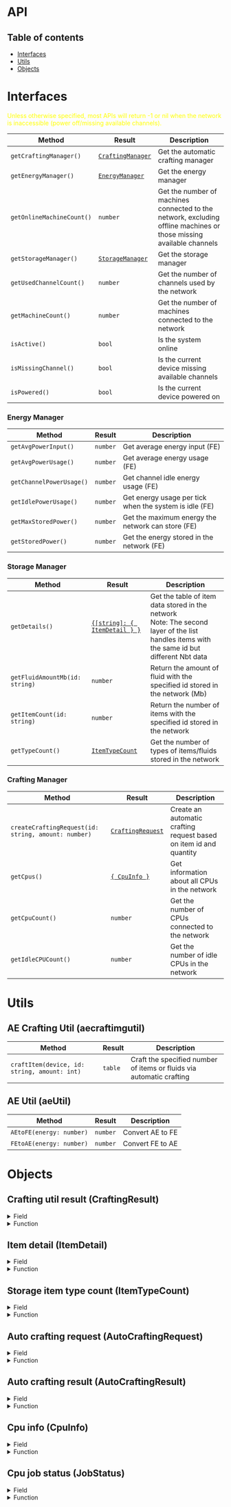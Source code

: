 <style>
yellow-font {
	color: yellow;
}
</style>

# API

## Table of contents

- [Interfaces](#interfaces)
- [Utils](#utils)
- [Objects](#objects)

# Interfaces

<yellow-font> Unless otherwise specified, most APIs will return -1 or nil when the network is inaccessible (power off/missing available channels). </yellow-font>

| Method                    | Result                                 | Description                                                                                                         |
|---------------------------|----------------------------------------|---------------------------------------------------------------------------------------------------------------------|
| `getCraftingManager()`    | [`CraftingManager`](#crafting-manager) | Get the automatic crafting manager                                                                                  |
| `getEnergyManager()`      | [`EnergyManager`](#energy-manager)     | Get the energy manager                                                                                              |
| `getOnlineMachineCount()` | `number`                               | Get the number of machines connected to the network, excluding offline machines or those missing available channels |
| `getStorageManager()`     | [`StorageManager`](#storage-manager)   | Get the storage manager                                                                                             |
| `getUsedChannelCount()`   | `number`                               | Get the number of channels used by the network                                                                      |
| `getMachineCount()`       | `number`                               | Get the number of machines connected to the network                                                                 |
| `isActive()`              | `bool`                                 | Is the system online                                                                                                |
| `isMissingChannel()`      | `bool`                                 | Is the current device missing available channels                                                                    |
| `isPowered()`             | `bool`                                 | Is the current device powered on                                                                                    |

### Energy Manager

| Method                   | Result   | Description                                            |
|--------------------------|----------|--------------------------------------------------------|
| `getAvgPowerInput()`     | `number` | Get average energy input (FE)                          |
| `getAvgPowerUsage()`     | `number` | Get average energy usage (FE)                          |
| `getChannelPowerUsage()` | `number` | Get channel idle energy usage (FE)                     |
| `getIdlePowerUsage()`    | `number` | Get energy usage per tick when the system is idle (FE) |
| `getMaxStoredPower()`    | `number` | Get the maximum energy the network can store (FE)      |
| `getStoredPower()`       | `number` | Get the energy stored in the network (FE)              |

### Storage Manager

| Method                         | Result                                                    | Description                                                                                                                                                             |
|--------------------------------|-----------------------------------------------------------|-------------------------------------------------------------------------------------------------------------------------------------------------------------------------|
| `getDetails()`                 | [`{[string]: { ItemDetail } }`](#item-detail-itemdetail)  | Get the table of item data stored in the network<br><font-yellow>Note: The second layer of the list handles items with the same id but different Nbt data</font-yellow> |
| `getFluidAmountMb(id: string)` | `number`                                                  | Return the amount of fluid with the specified id stored in the network (Mb)                                                                                             |
| `getItemCount(id: string)`     | `number`                                                  | Return the number of items with the specified id stored in the network                                                                                                  |
| `getTypeCount()`               | [`ItemTypeCount`](#storage-item-type-count-itemtypecount) | Get the number of types of items/fluids stored in the network                                                                                                           |

### Crafting Manager

| Method                                              | Result                                                          | Description                                                        |
|-----------------------------------------------------|-----------------------------------------------------------------|--------------------------------------------------------------------|
| `createCraftingRequest(id: string, amount: number)` | [`CraftingRequest`](#auto-crafting-request-autocraftingrequest) | Create an automatic crafting request based on item id and quantity |
| `getCpus()`                                         | [`{ CpuInfo }`](#cpu-info-cpuinfo)                              | Get information about all CPUs in the network                      |
| `getCpuCount()`                                     | `number`                                                        | Get the number of CPUs connected to the network                    |
| `getIdleCPUCount()`                                 | `number`                                                        | Get the number of idle CPUs in the network                         |

# Utils

## AE Crafting Util (aecraftimgutil)

| Method                                       | Result  | Description                                                          |
|----------------------------------------------|---------|----------------------------------------------------------------------|
| `craftItem(device, id: string, amount: int)` | `table` | Craft the specified number of items or fluids via automatic crafting |

## AE Util (aeUtil)

| Method                   | Result   | Description      |
|--------------------------|----------|------------------|
| `AEtoFE(energy: number)` | `number` | Convert AE to FE |
| `FEtoAE(energy: number)` | `number` | Convert FE to AE |

# Objects

## Crafting util result (CraftingResult)

<details> 
    <summary>Field</summary>

| Key            | Type             | Description                                                       |
|----------------|------------------|-------------------------------------------------------------------|
| `id`           | `string`         | The id of the crafting task                                       |
| `missingItem`  | `bool`           | Whether missing materials were found during crafting              |
| `missingItems` | `{ ItemDetail }` | Lists all missing items and quantities if `missingItem` is `true` |

</details>

<details> 
    <summary>Function</summary>

| Function   | Result | Description              |
|------------|--------|--------------------------|
| `cancel()` | `nil`  | Cancel the crafting task |

</details>

## Item detail (ItemDetail)

<details> 
    <summary>Field</summary>

| Key | Type | Description |
|-----|------|-------------|

</details>

<details> 
    <summary>Function</summary>

| Function     | Result   | Description            |
|--------------|----------|------------------------|
| `getCount()` | `number` | Get the count          |
| `getId()`    | `string` | Get the ID             |
| `isFluid()`  | `bool`   | Is it a fluid?         |
| `isItem()`   | `bool`   | Is it an item?         |
| `getTag()`   | `table`  | Get the item's Nbt tag |

</details>

## Storage item type count (ItemTypeCount)

<details> 
    <summary>Field</summary>

| Key     | Type     | Description           |
|---------|----------|-----------------------|
| `item`  | `number` | Number of item types  |
| `fluid` | `number` | Number of fluid types |

</details>

<details> 
    <summary>Function</summary>

| Function | Result | Description |
|----------|--------|-------------|

</details>

## Auto crafting request (AutoCraftingRequest)

<details> 
    <summary>Field</summary>

| Key | Type | Description |
|-----|------|-------------|

</details>

<details> 
    <summary>Function</summary>

| Function            | Result                                                           | Description                                                                                                                          |
|---------------------|------------------------------------------------------------------|--------------------------------------------------------------------------------------------------------------------------------------|
| `isReady()`         | `bool`                                                           | Check if the crafting computation is complete                                                                                        |
| `isMissingItems()`  | `bool`                                                           | Check if materials are missing (including methods that cannot be crafted), will always return `false` before computation is complete |
| `getMissingItems()` | [`{ ItemDetail }`](#item-detail-itemdetail)                      | Get the list of missing items, will always return an empty list before computation is complete                                       |
| `start()`           | [`AutoCraftingResult`](#auto-crafting-result-autocraftingresult) | Start the automatic crafting, calling this before computation is complete will cause an error                                        |

</details>

## Auto crafting result (AutoCraftingResult)

<details> 
    <summary>Field</summary>

| Key | Type | Description |
|-----|------|-------------|

</details>

<details> 
    <summary>Function</summary>

| Function       | Result    | Description                                                       |
|----------------|-----------|-------------------------------------------------------------------|
| `isSuccess()`  | `bool`    | Whether the automatic crafting request was successfully submitted |
| `getId()`      | `string?` | Get the id of the crafting task                                   |
| `cancel()`     | `nil`     | Cancel the crafting task                                          |
| `isCanceled()` | `bool`    | Check if the crafting task was canceled                           |

</details>

## Cpu info (CpuInfo)

<details> 
    <summary>Field</summary>

| Key | Type | Description |
|-----|------|-------------|

</details>

<details> 
    <summary>Function</summary>

| Function            | Result                                    | Description                                                                                                 |
|---------------------|-------------------------------------------|-------------------------------------------------------------------------------------------------------------|
| `isBusy()`          | `bool`                                    | Is the CPU currently working on crafting                                                                    |
| `cancelJob()`       | `nil`                                     | Cancel the current crafting task the CPU is working on                                                      |
| `getCoProcessors()` | `number`                                  | Get the number of co-processors installed on the CPU                                                        |
| `getJobStatus()`    | [`JobStatus?`](#cpu-job-status-jobstatus) | Get the information of the current crafting task the CPU is processing, returns `nil` if no task is ongoing |
| `getName()`         | `string?`                                 | Get the CPU's name, returns `nil` if no name is set                                                         |

</details>

## Cpu job status (JobStatus)

<details> 
    <summary>Field</summary>

| Key | Type | Description |
|-----|------|-------------|

</details>

<details> 
    <summary>Function</summary>

| Function                | Result                                  | Description                                 |
|-------------------------|-----------------------------------------|---------------------------------------------|
| `getCraftingItem()`     | [`ItemDetail`](#item-detail-itemdetail) | Get the crafting target                     |
| `getTotalItems()`       | `number`                                | Get the total number of items being crafted |
| `getProgress()`         | `number`                                | Get the number of items already crafted     |
| `getElapsedTimeNanos()` | `number`                                | Get the estimated completion time (Ns)      |

</details>
